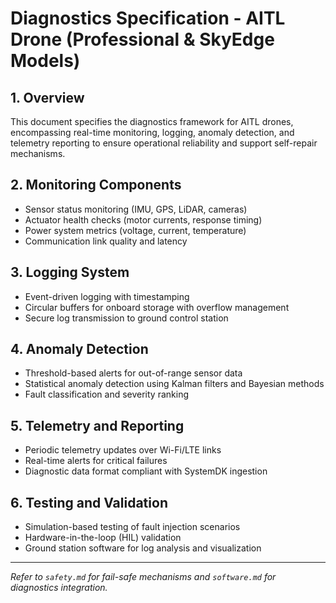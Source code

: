 # Diagnostics Specification - AITL Drone (Professional & SkyEdge Models)

## 1. Overview

This document specifies the diagnostics framework for AITL drones, encompassing real-time monitoring, logging, anomaly detection, and telemetry reporting to ensure operational reliability and support self-repair mechanisms.

## 2. Monitoring Components

- Sensor status monitoring (IMU, GPS, LiDAR, cameras)
- Actuator health checks (motor currents, response timing)
- Power system metrics (voltage, current, temperature)
- Communication link quality and latency

## 3. Logging System

- Event-driven logging with timestamping
- Circular buffers for onboard storage with overflow management
- Secure log transmission to ground control station

## 4. Anomaly Detection

- Threshold-based alerts for out-of-range sensor data
- Statistical anomaly detection using Kalman filters and Bayesian methods
- Fault classification and severity ranking

## 5. Telemetry and Reporting

- Periodic telemetry updates over Wi-Fi/LTE links
- Real-time alerts for critical failures
- Diagnostic data format compliant with SystemDK ingestion

## 6. Testing and Validation

- Simulation-based testing of fault injection scenarios
- Hardware-in-the-loop (HIL) validation
- Ground station software for log analysis and visualization

---

*Refer to `safety.md` for fail-safe mechanisms and `software.md` for diagnostics integration.*
